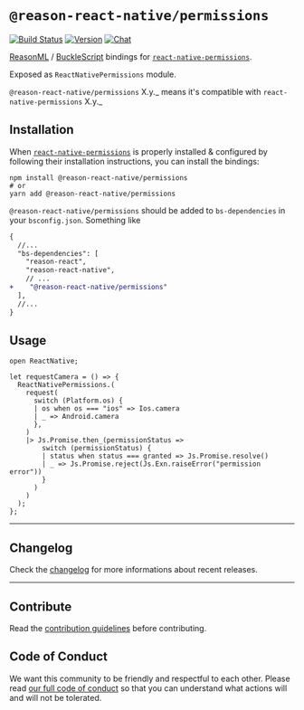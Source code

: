 # `@reason-react-native/permissions`

[![Build Status](https://github.com/reason-react-native/permissions/workflows/Build/badge.svg)](https://github.com/reason-react-native/permissions/actions)
[![Version](https://img.shields.io/npm/v/@reason-react-native/permissions.svg)](https://www.npmjs.com/@reason-react-native/permissions)
[![Chat](https://img.shields.io/discord/235176658175262720.svg?logo=discord&colorb=blue)](https://reasonml-community.github.io/reason-react-native/discord/)

[ReasonML](https://reasonml.github.io) /
[BuckleScript](https://bucklescript.github.io) bindings for
[`react-native-permissions`](https://github.com/react-native-community/react-native-permissions).

Exposed as `ReactNativePermissions` module.

`@reason-react-native/permissions` X.y._ means it's compatible with
`react-native-permissions` X.y._

## Installation

When
[`react-native-permissions`](https://github.com/react-native-community/react-native-permissions)
is properly installed & configured by following their installation instructions,
you can install the bindings:

```console
npm install @reason-react-native/permissions
# or
yarn add @reason-react-native/permissions
```

`@reason-react-native/permissions` should be added to `bs-dependencies` in your
`bsconfig.json`. Something like

```diff
{
  //...
  "bs-dependencies": [
    "reason-react",
    "reason-react-native",
    // ...
+    "@reason-react-native/permissions"
  ],
  //...
}
```

## Usage

```reason
open ReactNative;

let requestCamera = () => {
  ReactNativePermissions.(
    request(
      switch (Platform.os) {
      | os when os === "ios" => Ios.camera
      | _ => Android.camera
      },
    )
    |> Js.Promise.then_(permissionStatus =>
        switch (permissionStatus) {
        | status when status === granted => Js.Promise.resolve()
        | _ => Js.Promise.reject(Js.Exn.raiseError("permission error"))
        }
      )
    )
  );
};
```

---

## Changelog

Check the [changelog](./CHANGELOG.md) for more informations about recent
releases.

---

## Contribute

Read the
[contribution guidelines](https://github.com/reason-react-native/.github/blob/master/CONTRIBUTING.md)
before contributing.

## Code of Conduct

We want this community to be friendly and respectful to each other. Please read
[our full code of conduct](https://github.com/reason-react-native/.github/blob/master/CODE_OF_CONDUCT.md)
so that you can understand what actions will and will not be tolerated.
